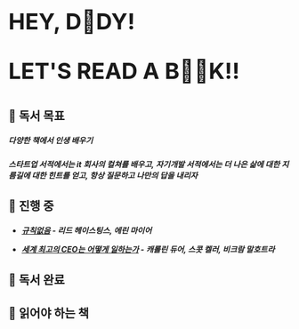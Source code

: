 <h1 style="border-bottom: none !important; margin-top: 100px; font-size: 40px;">
HEY, D🫥DY!

LET'S READ A B🫥🫥K!!

 </h1>

## 🤔 독서 목표

##### 다양한 책에서 인생 배우기

##### 스타트업 서적에서는 it 회사의 컬쳐를 배우고, 자기개발 서적에서는 더 나은 삶에 대한 지름길에 대한 힌트를 얻고, 항상 질문하고 나만의 답을 내리자

## 🫣 진행 중

<h5><ul>

<li>

[규칙없음](https://ridibooks.com/books/510001020) - 리드 헤이스팅스, 에린 마이어

</li>
<li>

[세계 최고의 CEO는 어떻게 일하는가](https://ridibooks.com/books/510001020) - 캐롤린 듀어, 스콧 켈러, 비크람 말호트라

</li>

</ul></h5>

## 🤫 독서 완료

## 🫥 읽어야 하는 책
